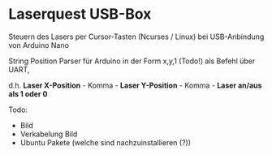 # Laserquest USB-Box

Steuern des Lasers per Cursor-Tasten (Ncurses / Linux) bei USB-Anbindung von Arduino Nano

String Position Parser für Arduino in der Form x,y,1 (Todo!) als Befehl über UART, 

d.h. **Laser X-Position** - Komma - **Laser Y-Position** - Komma - **Laser an/aus als 1 oder 0**

Todo: 
* Bild
* Verkabelung Bild
* Ubuntu Pakete (welche sind nachzuinstallieren (?))
